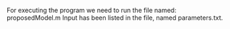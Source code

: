For executing the program we need to run the file named: proposedModel.m
Input has been listed in the file, named parameters.txt. 
